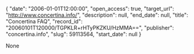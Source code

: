 {
  "date": "2006-01-01T12:00:00", 
  "open_access": true, 
  "target_url": "http://www.concertina.info/", 
  "description": null, 
  "end_date": null, 
  "title": "Concertina FAQ", 
  "record_id": "20060101T120000/TGPKLR+rHTyPKZKU/HzMMA==", 
  "publisher": "concertina.info", 
  "slug": 59113564, 
  "start_date": null
}

None